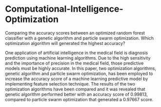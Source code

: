 # Computational-Intelligence-Optimization
Comparing the accuracy scores between an optimized random forest classifier with a genetic algorithm and particle swarm optimization. Which optimization algorithm will generated the highest accuracy?  


One application of artificial intelligence in the medical field is diagnosis prediction using machine learning algorithms. Due to the high sensitivity and the importance of precision in the medical field, those predictive models must be highly accurate. In this paper, two optimization algorithms, genetic algorithm and particle swarm optimization, has been employed to increase the accuracy score of a machine learning predictive model by implementing feature selection technique. The results of the two optimization algorithms have been compared and it was revealed that genetic algorithm performed better with an accuracy score of 0.99813, compared to particle swarm optimization that generated a 0.97667 score.
